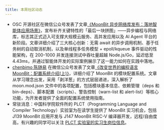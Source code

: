 ```yaml
---
title: 本周社区动态
---
```


- OSC 开源社区在微信公众号发表了文章[《MoonBit 异步网络库发布：落地智能体应用场景》](https://mp.weixin.qq.com/s/R3FFIC_08tx-OffhGz2Waw)，宣布补齐关键特性的「最后一块拼图」——异步编程与网络库，标志其正式迈入可支撑大规模云服务、高并发应用以及 AI Agent 平台的新阶段。文章详细介绍了三大核心创新：无需 await 的异步调用机制、基于任务树的自动取消机制，以及单线程多任务模型 + epoll/kqueue 事件驱动的性能架构，在 200-1000 并发连接测试中吞吐量超越 Node.js/Go，延迟低至 4.43ms，并通过智能体开发的实际案例展示了这一能力如何在实践中落地。
- [chenbimo 陈随易](https://github.com/chenbimo) 在微信公众号发表了文章[《改变世界的编程语言 MoonBit：配置系统介绍(上)》](https://mp.weixin.qq.com/s/DZBJMFutT8um9FX2SxBNHg)，详细介绍了 MoonBit 的模块配置系统。文章从学习理念出发，采用「剥洋葱」的方式层层递进，深入解析了 moon.mod.json 文件中的各项配置，包括模块基本信息、依赖管理（deps 和 bin-deps）、脚本配置（scripts）、警告控制（warn-list 和 alert-list）等核心功能，为开发者提供了全面的配置系统使用指南。
- 常驻消息：中国科学院软件所的 PLCT（Programming Language and Compiler Technology）实验室为在读学生提供了 MoonBit 实习机会，包括 J139 MoonBit 应用开发与 J147 MoonBit RISC-V 编译器开发，远程/自由度高，有兴趣的同学可以关注 [PLCT 实验室的实习生岗位信息](https://github.com/plctlab/weloveinterns/blob/master/open-internships.md)。
